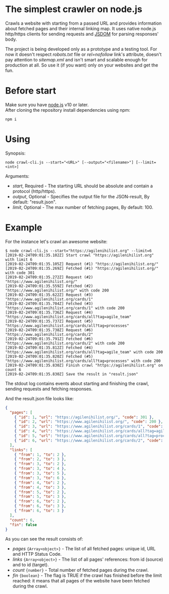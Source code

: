 # The simplest crawler on node.js
Crawls a website with starting from a passed URL and provides information about fetched pages and their internal linking map. It uses native node.js http/https clients for sending requests and [JSDOM](https://github.com/jsdom/jsdom) for parsing responses' body.
 
The project is being developed only as a prototype and a testing tool. For now it doesn't respect *robots.txt* file or *rel=nofollow* link's attribute, doesn't pay attention to *sitemap.xml* and isn't smart and scalable enough for production at all. So use it (if you want) only on your websites and get the fun.

# Before start
Make sure you have [node.js](https://nodejs.org/en/download/) v10 or later.  
After cloning the repository install dependencies using npm:
```
npm i
```

# Using
Synopsis:
```
node crawl-cli.js --start="<URL>" [--output="<filename>"] [--limit=<int>]
```

Arguments:
- *start*, Required - The starting URL should be absolute and contain a protocol (http/https).
- *output*, Optional - Specifies the output file for the JSON-result, By default: "result.json".
- *limit*, Optional - The max number of fetching pages, By default: 100.

# Example
For the instance let's crawl an awesome website:
```
$ node crawl-cli.js --start="https://agilenihilist.org" --limit=6
[2019-02-24T09:01:35.102Z] Start crawl "https://agilenihilist.org" with limit 6
[2019-02-24T09:01:35.105Z] Request (#1) "https://agilenihilist.org/"
[2019-02-24T09:01:35.269Z] Fetched (#1) "https://agilenihilist.org/" with code 301
[2019-02-24T09:01:35.272Z] Request (#2) "https://www.agilenihilist.org/"
[2019-02-24T09:01:35.559Z] Fetched (#2) "https://www.agilenihilist.org/" with code 200
[2019-02-24T09:01:35.622Z] Request (#3) "https://www.agilenihilist.org/cards/1"
[2019-02-24T09:01:35.704Z] Fetched (#3) "https://www.agilenihilist.org/cards/1" with code 200
[2019-02-24T09:01:35.736Z] Request (#4) "https://www.agilenihilist.org/cards/all?tag=agile_team"
[2019-02-24T09:01:35.737Z] Request (#5) "https://www.agilenihilist.org/cards/all?tag=processes"
[2019-02-24T09:01:35.738Z] Request (#6) "https://www.agilenihilist.org/cards/2"
[2019-02-24T09:01:35.791Z] Fetched (#6) "https://www.agilenihilist.org/cards/2" with code 200
[2019-02-24T09:01:35.812Z] Fetched (#4) "https://www.agilenihilist.org/cards/all?tag=agile_team" with code 200
[2019-02-24T09:01:35.820Z] Fetched (#5) "https://www.agilenihilist.org/cards/all?tag=processes" with code 200
[2019-02-24T09:01:35.830Z] Finish crawl "https://agilenihilist.org" on count 6
[2019-02-24T09:01:35.830Z] Save the result in "result.json"
```

The stdout log contains events about starting and finishing the crawl, sending requests and fetching responses.

And the result.json file looks like:
```json
{
  "pages": [
    { "id": 1, "url": "https://agilenihilist.org/", "code": 301 },
    { "id": 2, "url": "https://www.agilenihilist.org/", "code": 200 },
    { "id": 3, "url": "https://www.agilenihilist.org/cards/1", "code": 200 },
    { "id": 4, "url": "https://www.agilenihilist.org/cards/all?tag=agile_team", "code": 200 },
    { "id": 5, "url": "https://www.agilenihilist.org/cards/all?tag=processes", "code": 200 },
    { "id": 6, "url": "https://www.agilenihilist.org/cards/2", "code": 200 }
  ],
  "links": [
    { "from": 1, "to": 2 },
    { "from": 2, "to": 3 },
    { "from": 3, "to": 2 },
    { "from": 3, "to": 4 },
    { "from": 3, "to": 5 },
    { "from": 3, "to": 6 },
    { "from": 4, "to": 2 },
    { "from": 4, "to": 3 },
    { "from": 5, "to": 2 },
    { "from": 5, "to": 3 },
    { "from": 6, "to": 2 },
    { "from": 6, "to": 3 },
    { "from": 6, "to": 3 }
  ],
  "count": 6,
  "fin": false
}
```

As you can see the result consists of:
- *pages* `{Array<object>}` - The list of all fetched pages: unique id, URL and HTTP Status Code.
- *links* `{Array<object>}` - The list of all pages' references: from id (source) and to id (target).
- *count* `{number}` - Total number of fetched pages during the crawl.
- *fin* `{boolean}` - The flag is TRUE if the crawl has finished before the limit reached: it means that all pages of the website have been fetched during the crawl.
